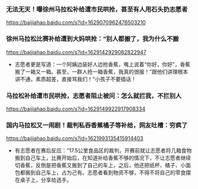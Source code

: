 ### 无法无天！曝徐州马拉松补给遭市民哄抢，甚至有人用石头扔志愿者
https://baijiahao.baidu.com/s?id=1629070962476503210
### 徐州马拉松比赛补给遭到大妈哄抢：“别人都搬了，我为什么不搬
https://baijiahao.baidu.com/s?id=1629142929082822947
- 志愿者更是写道：一个阿姨边装好人边抢香蕉，嘴上说着“你好，你好”，香蕉搬了一箱又一箱。甚至，一群人抢一箱香蕉，我真的很服！”跟他们讲理根本讲不通，素质超差，直接骂我们！“小孩子不要插话！
### 马拉松补给遭市民哄抢，志愿者阻止被问：怎么就拦我，不拦别人
https://baijiahao.baidu.com/s?id=1629149922917908334
### 国内马拉松又一闹剧！裁判私吞香蕉橘子等补给，网友吐槽：穷疯了
https://baijiahao.baidu.com/s?id=1621993135415914403
- 有志愿者在赛后反应：“17.5公里食品区的裁判，开赛前就让志愿者将几箱食物搬到自己车上，比赛开始后，在知道补给香蕉不够的情况下，不让志愿者继续切香蕉，反倒是把香蕉又搬到了自己的车上，之后，他还把纸杯、橘子、小面包都搬到自己车上，占为己有。志愿者看到物资不够，不得不将自己的零食摆在桌子上，分享给选手。